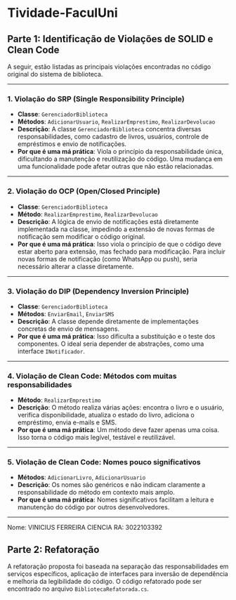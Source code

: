 # Tividade-FaculUni

## Parte 1: Identificação de Violações de SOLID e Clean Code

A seguir, estão listadas as principais violações encontradas no código original do sistema de biblioteca.

---

### 1. Violação do SRP (Single Responsibility Principle)

- **Classe**: `GerenciadorBiblioteca`
- **Métodos**: `AdicionarUsuario`, `RealizarEmprestimo`, `RealizarDevolucao`
- **Descrição**: A classe `GerenciadorBiblioteca` concentra diversas responsabilidades, como cadastro de livros, usuários, controle de empréstimos e envio de notificações.
- **Por que é uma má prática**: Viola o princípio da responsabilidade única, dificultando a manutenção e reutilização do código. Uma mudança em uma funcionalidade pode afetar outras que não estão relacionadas.

---

### 2. Violação do OCP (Open/Closed Principle)

- **Classe**: `GerenciadorBiblioteca`
- **Método**: `RealizarEmprestimo`, `RealizarDevolucao`
- **Descrição**: A lógica de envio de notificações está diretamente implementada na classe, impedindo a extensão de novas formas de notificação sem modificar o código original.
- **Por que é uma má prática**: Isso viola o princípio de que o código deve estar aberto para extensão, mas fechado para modificação. Para incluir novas formas de notificação (como WhatsApp ou push), seria necessário alterar a classe diretamente.

---

### 3. Violação do DIP (Dependency Inversion Principle)

- **Classe**: `GerenciadorBiblioteca`
- **Métodos**: `EnviarEmail`, `EnviarSMS`
- **Descrição**: A classe depende diretamente de implementações concretas de envio de mensagens.
- **Por que é uma má prática**: Isso dificulta a substituição e o teste dos componentes. O ideal seria depender de abstrações, como uma interface `INotificador`.

---

### 4. Violação de Clean Code: Métodos com muitas responsabilidades

- **Método**: `RealizarEmprestimo`
- **Descrição**: O método realiza várias ações: encontra o livro e o usuário, verifica disponibilidade, atualiza o estado do livro, adiciona o empréstimo, envia e-mails e SMS.
- **Por que é uma má prática**: Um método deve fazer apenas uma coisa. Isso torna o código mais legível, testável e reutilizável.

---

### 5. Violação de Clean Code: Nomes pouco significativos

- **Métodos**: `AdicionarLivro`, `AdicionarUsuario`
- **Descrição**: Os nomes são genéricos e não indicam claramente a responsabilidade do método em contexto mais amplo.
- **Por que é uma má prática**: Nomes significativos facilitam a leitura e manutenção do código por outros desenvolvedores.

---

Nome: VINICIUS FERREIRA CIENCIA       RA: 3022103392


## Parte 2: Refatoração

A refatoração proposta foi baseada na separação das responsabilidades em serviços específicos, aplicação de interfaces para inversão de dependência e melhoria da legibilidade do código. O código refatorado pode ser encontrado no arquivo `BibliotecaRefatorada.cs`.


